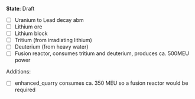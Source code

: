 
**State**: Draft

* [ ] Uranium to Lead decay abm
* [ ] Lithium ore
* [ ] Lithium block
* [ ] Tritium (from irradiating lithium)
* [ ] Deuterium (from heavy water)
* [ ] Fusion reactor, consumes tritium and deuterium, produces ca. 500MEU power

Additions:
* [ ] enhanced_quarry consumes ca. 350 MEU so a fusion reactor would be required
